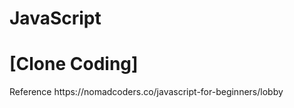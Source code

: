 # JavaScript
<h1>[Clone Coding]</h1>
Reference
https://nomadcoders.co/javascript-for-beginners/lobby
